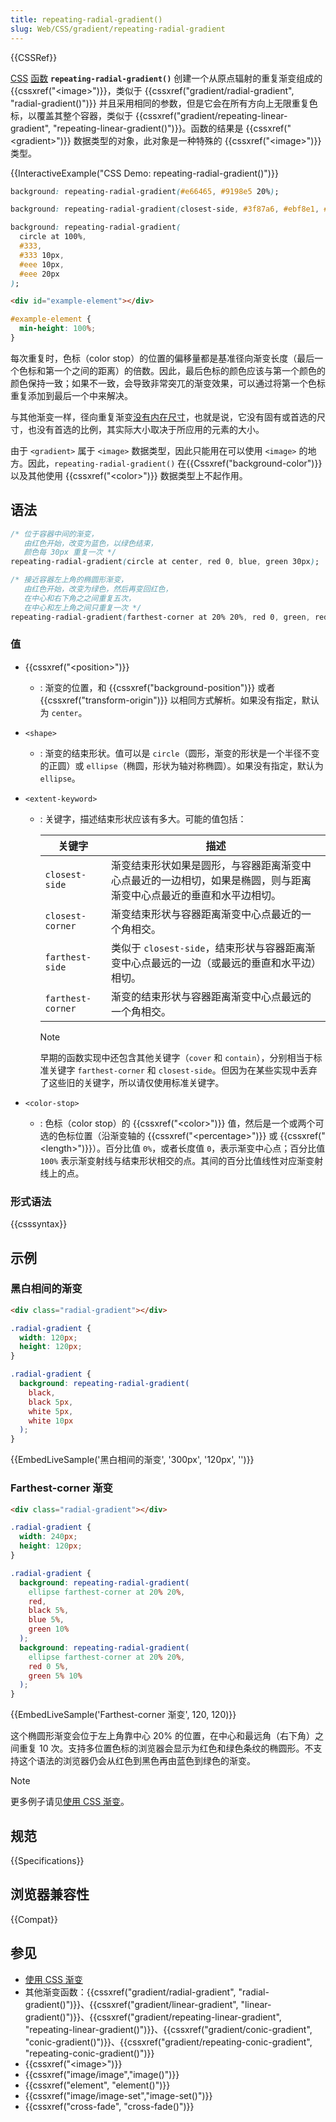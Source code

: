```yaml
---
title: repeating-radial-gradient()
slug: Web/CSS/gradient/repeating-radial-gradient
---
```


{{CSSRef}}

[CSS](/zh-CN/docs/Web/CSS) [函数](/zh-CN/docs/Web/CSS/CSS_Values_and_Units/CSS_Value_Functions) **`repeating-radial-gradient()`** 创建一个从原点辐射的重复渐变组成的 {{cssxref("&lt;image&gt;")}}，类似于 {{cssxref("gradient/radial-gradient", "radial-gradient()")}} 并且采用相同的参数，但是它会在所有方向上无限重复色标，以覆盖其整个容器，类似于 {{cssxref("gradient/repeating-linear-gradient", "repeating-linear-gradient()")}}。函数的结果是 {{cssxref("&lt;gradient&gt;")}} 数据类型的对象，此对象是一种特殊的 {{cssxref("&lt;image&gt;")}} 类型。

{{InteractiveExample("CSS Demo: repeating-radial-gradient()")}}

```css interactive-example-choice
background: repeating-radial-gradient(#e66465, #9198e5 20%);
```

```css interactive-example-choice
background: repeating-radial-gradient(closest-side, #3f87a6, #ebf8e1, #f69d3c);
```

```css interactive-example-choice
background: repeating-radial-gradient(
  circle at 100%,
  #333,
  #333 10px,
  #eee 10px,
  #eee 20px
);
```

```html interactive-example
<div id="example-element"></div>
```

```css interactive-example
#example-element {
  min-height: 100%;
}
```

每次重复时，色标（color stop）的位置的偏移量都是基准径向渐变长度（最后一个色标和第一个之间的距离）的倍数。因此，最后色标的颜色应该与第一个颜色的颜色保持一致；如果不一致，会导致非常突兀的渐变效果，可以通过将第一个色标重复添加到最后一个中来解决。

与其他渐变一样，径向重复渐变[没有内在尺寸](/zh-CN/docs/Web/CSS/image#描述)，也就是说，它没有固有或首选的尺寸，也没有首选的比例，其实际大小取决于所应用的元素的大小。

由于 `<gradient>` 属于 `<image>` 数据类型，因此只能用在可以使用 `<image>` 的地方。因此，`repeating-radial-gradient()` 在{{Cssxref("background-color")}} 以及其他使用 {{cssxref("&lt;color&gt;")}} 数据类型上不起作用。

## 语法

```css
/* 位于容器中间的渐变，
   由红色开始，改变为蓝色，以绿色结束，
   颜色每 30px 重复一次 */
repeating-radial-gradient(circle at center, red 0, blue, green 30px);

/* 接近容器左上角的椭圆形渐变，
   由红色开始，改变为绿色，然后再变回红色，
   在中心和右下角之之间重复五次，
   在中心和左上角之间只重复一次 */
repeating-radial-gradient(farthest-corner at 20% 20%, red 0, green, red 20%);
```

### 值

- {{cssxref("&lt;position&gt;")}}
  - : 渐变的位置，和 {{cssxref("background-position")}} 或者 {{cssxref("transform-origin")}} 以相同方式解析。如果没有指定，默认为 `center`。
- `<shape>`
  - : 渐变的结束形状。值可以是 `circle`（圆形，渐变的形状是一个半径不变的正圆）或 `ellipse`（椭圆，形状为轴对称椭圆）。如果没有指定，默认为 `ellipse`。
- `<extent-keyword>`

  - : 关键字，描述结束形状应该有多大。可能的值包括：

    | 关键字            | 描述                                                                                                               |
    | ----------------- | ------------------------------------------------------------------------------------------------------------------ |
    | `closest-side`    | 渐变结束形状如果是圆形，与容器距离渐变中心点最近的一边相切，如果是椭圆，则与距离渐变中心点最近的垂直和水平边相切。 |
    | `closest-corner`  | 渐变结束形状与容器距离渐变中心点最近的一个角相交。                                                                 |
    | `farthest-side`   | 类似于 `closest-side`，结束形状与容器距离渐变中心点最远的一边（或最远的垂直和水平边）相切。                        |
    | `farthest-corner` | 渐变的结束形状与容器距离渐变中心点最远的一个角相交。                                                               |

    > [!NOTE]
    > 早期的函数实现中还包含其他关键字（`cover` 和 `contain`），分别相当于标准关键字 `farthest-corner` 和 `closest-side`。但因为在某些实现中丢弃了这些旧的关键字，所以请仅使用标准关键字。

- `<color-stop>`
  - : 色标（color stop）的 {{cssxref("&lt;color&gt;")}} 值，然后是一个或两个可选的色标位置（沿渐变轴的 {{cssxref("&lt;percentage&gt;")}} 或 {{cssxref("&lt;length&gt;")}}）。百分比值 `0%`，或者长度值 `0`，表示渐变中心点；百分比值 `100%` 表示渐变射线与结束形状相交的点。其间的百分比值线性对应渐变射线上的点。

### 形式语法

{{csssyntax}}

## 示例

### 黑白相间的渐变

```html hidden
<div class="radial-gradient"></div>
```

```css hidden
.radial-gradient {
  width: 120px;
  height: 120px;
}
```

```css
.radial-gradient {
  background: repeating-radial-gradient(
    black,
    black 5px,
    white 5px,
    white 10px
  );
}
```

{{EmbedLiveSample('黑白相间的渐变', '300px', '120px', '')}}

### Farthest-corner 渐变

```html hidden
<div class="radial-gradient"></div>
```

```css hidden
.radial-gradient {
  width: 240px;
  height: 120px;
}
```

```css
.radial-gradient {
  background: repeating-radial-gradient(
    ellipse farthest-corner at 20% 20%,
    red,
    black 5%,
    blue 5%,
    green 10%
  );
  background: repeating-radial-gradient(
    ellipse farthest-corner at 20% 20%,
    red 0 5%,
    green 5% 10%
  );
}
```

{{EmbedLiveSample('Farthest-corner 渐变', 120, 120)}}

这个椭圆形渐变会位于左上角靠中心 20% 的位置，在中心和最远角（右下角）之间重复 10 次。支持多位置色标的浏览器会显示为红色和绿色条纹的椭圆形。不支持这个语法的浏览器仍会从红色到黑色再由蓝色到绿色的渐变。

> [!NOTE]
> 更多例子请见[使用 CSS 渐变](/zh-CN/docs/Web/CSS/CSS_images/Using_CSS_gradients)。

## 规范

{{Specifications}}

## 浏览器兼容性

{{Compat}}

## 参见

- [使用 CSS 渐变](/zh-CN/docs/Web/CSS/CSS_images/Using_CSS_gradients)
- 其他渐变函数：{{cssxref("gradient/radial-gradient", "radial-gradient()")}}、{{cssxref("gradient/linear-gradient", "linear-gradient()")}}、{{cssxref("gradient/repeating-linear-gradient", "repeating-linear-gradient()")}}、{{cssxref("gradient/conic-gradient", "conic-gradient()")}}、{{cssxref("gradient/repeating-conic-gradient", "repeating-conic-gradient()")}}
- {{cssxref("&lt;image&gt;")}}
- {{cssxref("image/image","image()")}}
- {{cssxref("element", "element()")}}
- {{cssxref("image/image-set","image-set()")}}
- {{cssxref("cross-fade", "cross-fade()")}}
